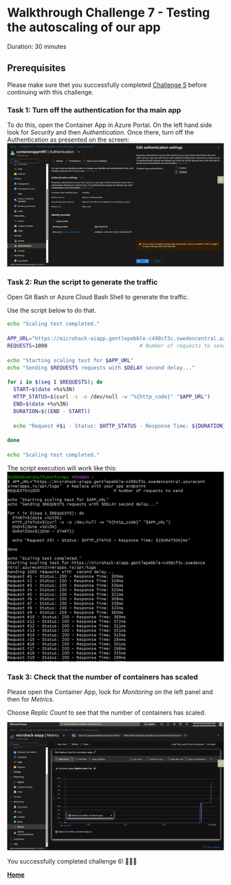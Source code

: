 # Walkthrough Challenge 7 - Testing the autoscaling of our app

Duration: 30 minutes

## Prerequisites
Please make sure thet you successfully completed [Challenge 5](../challenge-5/solution.md) before continuing with this challenge.

### **Task 1: Turn off the authentication for tha main app**

To do this, open the Container App in Azure Portal.
On the left hand side look for *Security* and then *Authentication*.
Once there, turn off the Authentication as presented on the screen:
![image](./img/challenge7-turnOffAuth.png)

### **Task 2: Run the script to generate the traffic**

Open Git Bash or Azure Cloud Bash Shell to generate the traffic. 

Use the script below to do that.

```bash
echo "Scaling test completed."

APP_URL="https://microhack-aiapp.gentlepebble-c498cf3c.swedencentral.azurecontainerapps.io/api/tags"  # Replace with your app endpoint
REQUESTS=1000                              # Number of requests to send

echo "Starting scaling test for $APP_URL"
echo "Sending $REQUESTS requests with $DELAY second delay..."

for i in $(seq 1 $REQUESTS); do
  START=$(date +%s%3N)
  HTTP_STATUS=$(curl -s -o /dev/null -w "%{http_code}" "$APP_URL")
  END=$(date +%s%3N)
  DURATION=$((END - START))

  echo "Request #$i - Status: $HTTP_STATUS - Response Time: ${DURATION}ms"

done

echo "Scaling test completed."
```

The script execution will work like this:
![image](./img/challenge7-curl.png)

### **Task 3: Check that the number of containers has scaled**

Please open the Container App, look for *Monitoring* on the left panel and then for *Metrics*.

Choose *Replic Count* to see that the number of containers has scaled.

![image](./img/challenge7-scaling.png)

You successfully completed challenge 6! 🚀🚀🚀

 **[Home](../../Readme.md)**